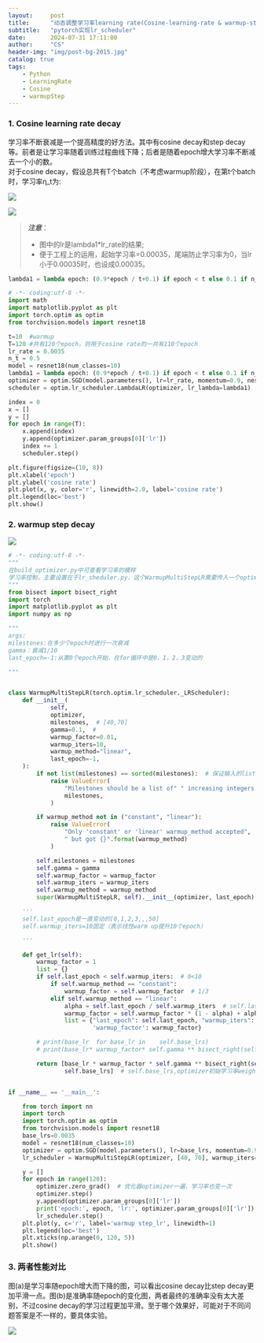 ```yaml
---
layout:     post
title:      "动态调整学习率learning rate(Cosine-learning-rate & warmup-step-decay)"
subtitle:   "pytorch实现lr_scheduler"
date:       2024-07-31 17:11:00
author:     "CS"
header-img: "img/post-bg-2015.jpg"
catalog: true
tags:
    - Python
    - LearningRate
    - Cosine
    - warmupStep
---
```


### 1. Cosine learning rate decay

学习率不断衰减是一个提高精度的好方法。其中有cosine decay和step decay等。前者是让学习率随着训练过程曲线下降；后者是随着epoch增大学习率不断减去一个小的数。  
对于cosine decay，假设总共有T个batch（不考虑warmup阶段），在第t个batch时，学习率η\_t为:

![](https://i-blog.csdnimg.cn/blog_migrate/aa9e8828f2e7696d40a0472585a7f34a.jpeg)  

![](https://i-blog.csdnimg.cn/blog_migrate/a053ee6359837c0a642417ec033d1b49.png)

> ___注意___：
> - 图中的lr是lambda1\*lr\_rate的结果;
> - 便于工程上的运用，起始学习率=0.00035，尾端防止学习率为0，当lr小于0.00035时，也设成0.00035。

``` python
lambda1 = lambda epoch: (0.9*epoch / t+0.1) if epoch < t else 0.1 if n_t * (1+math.cos(math.pi*(epoch - t)/(T-t)))<0.1 else n_t * (1+math.cos(math.pi*(epoch - t)/(T-t)))
```

``` python
# -*- coding:utf-8 -*-
import math
import matplotlib.pyplot as plt
import torch.optim as optim
from torchvision.models import resnet18

t=10  #warmup
T=120 #共有120个epoch，则用于cosine rate的一共有110个epoch
lr_rate = 0.0035
n_t = 0.5
model = resnet18(num_classes=10)
lambda1 = lambda epoch: (0.9*epoch / t+0.1) if epoch < t else 0.1 if n_t * (1+math.cos(math.pi*(epoch - t)/(T-t)))<0.1 else n_t * (1+math.cos(math.pi*(epoch - t)/(T-t)))
optimizer = optim.SGD(model.parameters(), lr=lr_rate, momentum=0.9, nesterov=True)
scheduler = optim.lr_scheduler.LambdaLR(optimizer, lr_lambda=lambda1)

index = 0
x = []
y = []
for epoch in range(T):
    x.append(index)
    y.append(optimizer.param_groups[0]['lr'])
    index += 1
    scheduler.step()

plt.figure(figsize=(10, 8))
plt.xlabel('epoch')
plt.ylabel('cosine rate')
plt.plot(x, y, color='r', linewidth=2.0, label='cosine rate')
plt.legend(loc='best')
plt.show()

```

### 2. warmup step decay

![](https://i-blog.csdnimg.cn/blog_migrate/f15829c8242cb21184052aaf5573ec95.png)

``` python
# -*- coding:utf-8 -*-
"""
在build_optimizer.py中可查看学习率的模样
学习率控制，主要设置在于lr_sheduler.py，这个WarmupMultiStepLR需要传入一个optimizer，目的为了获取optimizer的base_lr
"""
from bisect import bisect_right
import torch
import matplotlib.pyplot as plt
import numpy as np

"""
args:
milestones:在多少个epoch时进行一次衰减
gamma：衰减1/10
last_epoch=-1:从第0个epoch开始，在for循环中是0，1，2，3变动的

"""


class WarmupMultiStepLR(torch.optim.lr_scheduler._LRScheduler):
    def __init__(
            self,
            optimizer,
            milestones,  # [40,70]
            gamma=0.1,  #
            warmup_factor=0.01,
            warmup_iters=10,
            warmup_method="linear",
            last_epoch=-1,
    ):
        if not list(milestones) == sorted(milestones):  # 保证输入的list是按前后顺序放的
            raise ValueError(
                "Milestones should be a list of" " increasing integers. Got {}",
                milestones,
            )

        if warmup_method not in ("constant", "linear"):
            raise ValueError(
                "Only 'constant' or 'linear' warmup_method accepted",
                " but got {}".format(warmup_method)
            )

        self.milestones = milestones
        self.gamma = gamma
        self.warmup_factor = warmup_factor
        self.warmup_iters = warmup_iters
        self.warmup_method = warmup_method
        super(WarmupMultiStepLR, self).__init__(optimizer, last_epoch)

    '''
    self.last_epoch是一直变动的[0,1,2,3,,,50]
    self.warmup_iters=10固定（表示线性warm up提升10个epoch）

    '''

    def get_lr(self):
        warmup_factor = 1
        list = {}
        if self.last_epoch < self.warmup_iters:  # 0<10
            if self.warmup_method == "constant":
                warmup_factor = self.warmup_factor  # 1/3
            elif self.warmup_method == "linear":
                alpha = self.last_epoch / self.warmup_iters  # self.last_epoch是一直变动的[0,1,2,3,,,50]/10
                warmup_factor = self.warmup_factor * (1 - alpha) + alpha  # self.warmup_factor=1/3
                list = {"last_epoch": self.last_epoch, "warmup_iters": self.warmup_iters, "alpha": alpha,
                        'warmup_factor': warmup_factor}

        # print(base_lr  for base_lr in    self.base_lrs)
        # print(base_lr* warmup_factor* self.gamma ** bisect_right(self.milestones, self.last_epoch) for base_lr in self.base_lrs)

        return [base_lr * warmup_factor * self.gamma ** bisect_right(self.milestones, self.last_epoch) for base_lr in
                self.base_lrs]  # self.base_lrs,optimizer初始学习率weight_lr=0.0003，bias_lr=0.0006


if __name__ == '__main__':

    from torch import nn
    import torch
    import torch.optim as optim
    from torchvision.models import resnet18
    base_lrs=0.0035
    model = resnet18(num_classes=10)
    optimizer = optim.SGD(model.parameters(), lr=base_lrs, momentum=0.9, nesterov=True)
    lr_scheduler = WarmupMultiStepLR(optimizer, [40, 70], warmup_iters=10, )

    y = []
    for epoch in range(120):
        optimizer.zero_grad()  # 优化器optimizer一遍，学习率也变一次
        optimizer.step()
        y.append(optimizer.param_groups[0]['lr'])
        print('epoch:', epoch, 'lr:', optimizer.param_groups[0]['lr'])
        lr_scheduler.step()
    plt.plot(y, c='r', label='warmup step_lr', linewidth=1)
    plt.legend(loc='best')
    plt.xticks(np.arange(0, 120, 5))
    plt.show()

```

### 3. 两者性能对比

图(a)是学习率随epoch增大而下降的图，可以看出cosine decay比step decay更加平滑一点。图(b)是准确率随epoch的变化图，两者最终的准确率没有太大差别，不过cosine decay的学习过程更加平滑。至于哪个效果好，可能对于不同问题答案是不一样的，要具体实验。

![](https://i-blog.csdnimg.cn/blog_migrate/ebfa706599f4c4b467caaa7ca0615a0e.jpeg) 
